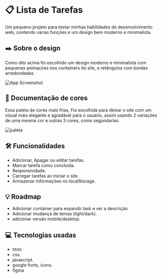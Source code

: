 
#  📋 Lista de Tarefas 

Um pequeno projeto para testar minhas habilidades de desenvolvimento web, contendo varias funções e um design bem moderno e minimalista.

## ✒️ Sobre o design
Como dito acima foi escolhido um design moderno e minimalista com pequenas animações nos containers do site, e retângulos com bordas arredondadas.

![App Screenshot](https://imgur.com/cacqLRd.png)


##  🎨  Documentação de cores

Essa paleta de cores mais frias, Foi escolhida para deixar o site com um visual mais elegante e agradável para o usuario, assim usando 2 variações de uma mesma cor e outras 3 cores, como segundarias.

![paleta](https://imgur.com/2HFEI2w.png)



##  🛠  Funcionalidades 

- Adicionar, Apagar ou editar tarefas.
- Marcar tarefa como concluída.
- Responsividade.
- Carregar tarefas ao iniciar o site.
- Armazenar informações no localStorage.


##  💡 Roadmap

- Adicionar container para expandir task e ver a descrição.
- Adicionar mudança de temas (light/dark).
- adicionar versão mobile/desktop.

##  💻 Tecnologias usadas

- html.
- css.
- javascript.
- google fonts, icons.
- figma


